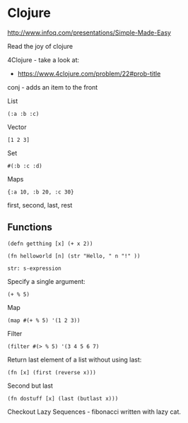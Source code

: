 Clojure
=======

http://www.infoq.com/presentations/Simple-Made-Easy

Read the joy of clojure

4Clojure - take a look at:
* https://www.4clojure.com/problem/22#prob-title

conj - adds an item to the front

List

    (:a :b :c)
    
Vector

    [1 2 3]
    
Set

    #(:b :c :d)
    
Maps

    {:a 10, :b 20, :c 30}


first, second, last, rest

Functions
---------

    (defn getthing [x] (+ x 2))
    
    (fn helloworld [n] (str "Hello, " n "!" ))
    
    str: s-expression

Specify a single argument:

    (+ % 5)
    
Map

    (map #(+ % 5) '(1 2 3))

Filter

    (filter #(> % 5) '(3 4 5 6 7)
    
Return last element of a list without using last:

    (fn [x] (first (reverse x)))
  
Second but last

    (fn dostuff [x] (last (butlast x)))
    
Checkout Lazy Sequences - fibonacci written with lazy cat.
